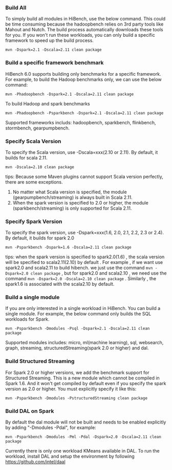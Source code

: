 ### Build All ###
To simply build all modules in HiBench, use the below command. This could be time consuming because the hadoopbench relies on 3rd party tools like Mahout and Nutch. The build process automatically downloads these tools for you. If you won't run these workloads, you can only build a specific framework to speed up the build process.

    mvn -Dspark=2.1 -Dscala=2.11 clean package


### Build a specific framework benchmark ###
HiBench 6.0 supports building only benchmarks for a specific framework. For example, to build the Hadoop benchmarks only, we can use the below command:

    mvn -Phadoopbench -Dspark=2.1 -Dscala=2.11 clean package

To build Hadoop and spark benchmarks

    mvn -Phadoopbench -Psparkbench -Dspark=2.1 -Dscala=2.11 clean package

Supported frameworks includs: hadoopbench, sparkbench, flinkbench, stormbench, gearpumpbench.

### Specify Scala Version ###
To specify the Scala version, use -Dscala=xxx(2.10 or 2.11). By default, it builds for scala 2.11.

    mvn -Dscala=2.10 clean package
tips:
Because some Maven plugins cannot support Scala version perfectly, there are some exceptions.

1. No matter what Scala version is specified, the module (gearpumpbench/streaming) is always built in Scala 2.11.
2. When the spark version is specified to 2.0 or higher, the module (sparkbench/streaming) is only supported for Scala 2.11.



### Specify Spark Version ###
To specify the spark version, use -Dspark=xxx(1.6, 2.0, 2.1, 2.2, 2.3 or 2.4). By default, it builds for spark 2.0

    mvn -Psparkbench -Dspark=1.6 -Dscala=2.11 clean package
tips:
when the spark version is specified to spark2.0(1.6) , the scala version will be specified to scala2.11(2.10) by
default . For example , if we want use spark2.0 and scala2.11 to build hibench. we just use the command `mvn -Dspark=2.0 clean
package` , but for spark2.0 and scala2.10 , we need use the command `mvn -Dspark=2.0 -Dscala=2.10 clean package` .
Similarly , the spark1.6 is associated with the scala2.10 by default.

### Build a single module ###
If you are only interested in a single workload in HiBench. You can build a single module. For example, the below command only builds the SQL workloads for Spark.

    mvn -Psparkbench -Dmodules -Psql -Dspark=2.1 -Dscala=2.11 clean package

Supported modules includes: micro, ml(machine learning), sql, websearch, graph, streaming, structuredStreaming(spark 2.0 or higher) and dal.

### Build Structured Streaming ###
For Spark 2.0 or higher versions, we add the benchmark support for Structured Streaming. This is a new module which cannot be compiled in Spark 1.6. And it won't get compiled by default even if you specify the spark version as 2.0 or higher. You must explicitly specify it like this:

    mvn -Psparkbench -Dmodules -PstructuredStreaming clean package 

### Build DAL on Spark ###
By default the dal module will not be built and needs to be enabled explicitly by adding "-Dmodules -Pdal", for example:

    mvn -Psparkbench -Dmodules -Pml -Pdal -Dspark=2.0 -Dscala=2.11 clean package

Currently there is only one workload KMeans available in DAL. To run the workload, install DAL and setup the environment by following https://github.com/intel/daal


